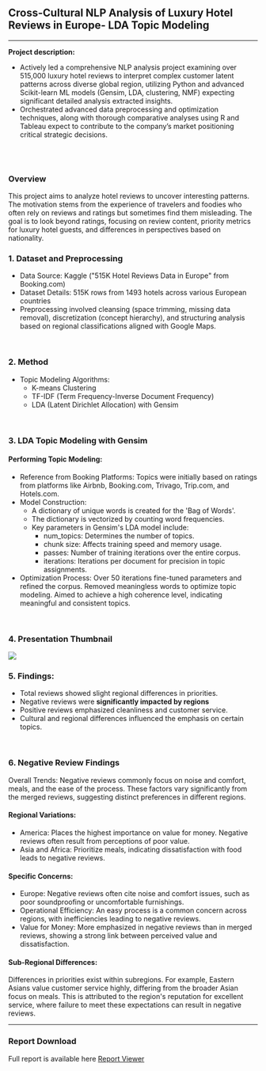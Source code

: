 ## Cross-Cultural NLP Analysis of Luxury Hotel Reviews in Europe- LDA Topic Modeling 

---
**Project description:** 
-   Actively led a comprehensive NLP analysis project examining over 515,000 luxury hotel reviews to interpret complex customer latent patterns across diverse global region, utilizing Python and advanced Scikit-learn ML models (Gensim, LDA, clustering, NMF) expecting significant detailed analysis extracted insights.
-   Orchestrated advanced data preprocessing and optimization techniques, along with thorough comparative analyses using R and Tableau expect to contribute to the company’s market positioning critical strategic decisions.

<br>
<br>

### Overview

This project aims to analyze hotel reviews to uncover interesting patterns. The motivation stems from the experience of travelers and foodies who often rely on reviews and ratings but sometimes find them misleading. The goal is to look beyond ratings, focusing on review content, priority metrics for luxury hotel guests, and differences in perspectives based on nationality.
<br>

### 1. Dataset and Preprocessing
- Data Source: Kaggle ("515K Hotel Reviews Data in Europe" from Booking.com)
- Dataset Details: 515K rows from 1493 hotels across various European countries
- Preprocessing involved cleansing (space trimming, missing data removal), discretization (concept hierarchy), and structuring analysis based on regional classifications aligned with Google Maps.

<!-- 
```javascript
if (isAwesome){
  return true
}
``` -->
<br>

### 2. Method
- Topic Modeling Algorithms:
  - K-means Clustering
  - TF-IDF (Term Frequency-Inverse Document Frequency)
  - LDA (Latent Dirichlet Allocation) with Gensim

<br>

### 3. LDA Topic Modeling with Gensim
#### Performing Topic Modeling:

- Reference from Booking Platforms: Topics were initially based on ratings from platforms like Airbnb, Booking.com, Trivago, Trip.com, and Hotels.com.
- Model Construction:
  - A dictionary of unique words is created for the 'Bag of Words'.
  - The dictionary is vectorized by counting word frequencies.
  - Key parameters in Gensim's LDA model include:
    - num_topics: Determines the number of topics.
    - chunk size: Affects training speed and memory usage.
    - passes: Number of training iterations over the entire corpus.
    - iterations: Iterations per document for precision in topic assignments.
- Optimization Process:
Over 50 iterations fine-tuned parameters and refined the corpus.
Removed meaningless words to optimize topic modeling.
Aimed to achieve a high coherence level, indicating meaningful and consistent topics.


<br>

### 4. Presentation Thumbnail

<img src="images/HRA.JPG?raw=true"/>

<br>

### 5. Findings:

- Total reviews showed slight regional differences in priorities.
- Negative reviews were **significantly impacted by regions** 
- Positive reviews emphasized cleanliness and customer service.
- Cultural and regional differences influenced the emphasis on certain topics.
<br>

### 6. Negative Review Findings
Overall Trends: Negative reviews commonly focus on noise and comfort, meals, and the ease of the process. These factors vary significantly from the merged reviews, suggesting distinct preferences in different regions.

#### Regional Variations:
- America: Places the highest importance on value for money. Negative reviews often result from perceptions of poor value.
- Asia and Africa: Prioritize meals, indicating dissatisfaction with food leads to negative reviews.

#### Specific Concerns:
- Europe: Negative reviews often cite noise and comfort issues, such as poor soundproofing or uncomfortable furnishings.
- Operational Efficiency: An easy process is a common concern across regions, with inefficiencies leading to negative reviews.
- Value for Money: More emphasized in negative reviews than in merged reviews, showing a strong link between perceived value and dissatisfaction.


#### Sub-Regional Differences:
Differences in priorities exist within subregions. For example, Eastern Asians value customer service highly, differing from the broader Asian focus on meals. This is attributed to the region's reputation for excellent service, where failure to meet these expectations can result in negative reviews.

---
### Report Download

Full report is available here <a href="pdf/Hotel_Review_Analysis_Wonha Shin.pdf">Report Viewer</a>
